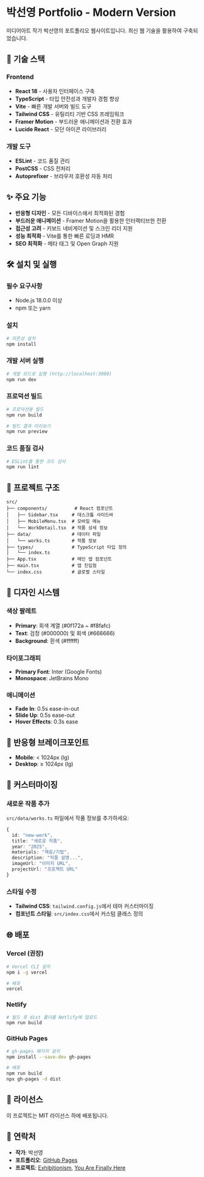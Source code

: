 # 박선영 Portfolio - Modern Version

미디어아트 작가 박선영의 포트폴리오 웹사이트입니다. 최신 웹 기술을 활용하여 구축되었습니다.

## 🚀 기술 스택

### Frontend
- **React 18** - 사용자 인터페이스 구축
- **TypeScript** - 타입 안전성과 개발자 경험 향상
- **Vite** - 빠른 개발 서버와 빌드 도구
- **Tailwind CSS** - 유틸리티 기반 CSS 프레임워크
- **Framer Motion** - 부드러운 애니메이션과 전환 효과
- **Lucide React** - 모던 아이콘 라이브러리

### 개발 도구
- **ESLint** - 코드 품질 관리
- **PostCSS** - CSS 전처리
- **Autoprefixer** - 브라우저 호환성 자동 처리

## ✨ 주요 기능

- **반응형 디자인** - 모든 디바이스에서 최적화된 경험
- **부드러운 애니메이션** - Framer Motion을 활용한 인터랙티브한 전환
- **접근성 고려** - 키보드 네비게이션 및 스크린 리더 지원
- **성능 최적화** - Vite를 통한 빠른 로딩과 HMR
- **SEO 최적화** - 메타 태그 및 Open Graph 지원

## 🛠️ 설치 및 실행

### 필수 요구사항
- Node.js 18.0.0 이상
- npm 또는 yarn

### 설치
```bash
# 의존성 설치
npm install
```

### 개발 서버 실행
```bash
# 개발 모드로 실행 (http://localhost:3000)
npm run dev
```

### 프로덕션 빌드
```bash
# 프로덕션용 빌드
npm run build

# 빌드 결과 미리보기
npm run preview
```

### 코드 품질 검사
```bash
# ESLint를 통한 코드 검사
npm run lint
```

## 📁 프로젝트 구조

```
src/
├── components/          # React 컴포넌트
│   ├── Sidebar.tsx     # 데스크톱 사이드바
│   ├── MobileMenu.tsx  # 모바일 메뉴
│   └── WorkDetail.tsx  # 작품 상세 정보
├── data/               # 데이터 파일
│   └── works.ts        # 작품 정보
├── types/              # TypeScript 타입 정의
│   └── index.ts
├── App.tsx             # 메인 앱 컴포넌트
├── main.tsx            # 앱 진입점
└── index.css           # 글로벌 스타일
```

## 🎨 디자인 시스템

### 색상 팔레트
- **Primary**: 회색 계열 (#0f172a ~ #f8fafc)
- **Text**: 검정 (#000000) 및 회색 (#666666)
- **Background**: 흰색 (#ffffff)

### 타이포그래피
- **Primary Font**: Inter (Google Fonts)
- **Monospace**: JetBrains Mono

### 애니메이션
- **Fade In**: 0.5s ease-in-out
- **Slide Up**: 0.5s ease-out
- **Hover Effects**: 0.3s ease

## 📱 반응형 브레이크포인트

- **Mobile**: < 1024px (lg)
- **Desktop**: ≥ 1024px (lg)

## 🔧 커스터마이징

### 새로운 작품 추가
`src/data/works.ts` 파일에서 작품 정보를 추가하세요:

```typescript
{
  id: "new-work",
  title: "새로운 작품",
  year: "2025",
  materials: "재료/기법",
  description: "작품 설명...",
  imageUrl: "이미지 URL",
  projectUrl: "프로젝트 URL"
}
```

### 스타일 수정
- **Tailwind CSS**: `tailwind.config.js`에서 테마 커스터마이징
- **컴포넌트 스타일**: `src/index.css`에서 커스텀 클래스 정의

## 🌐 배포

### Vercel (권장)
```bash
# Vercel CLI 설치
npm i -g vercel

# 배포
vercel
```

### Netlify
```bash
# 빌드 후 dist 폴더를 Netlify에 업로드
npm run build
```

### GitHub Pages
```bash
# gh-pages 패키지 설치
npm install --save-dev gh-pages

# 배포
npm run build
npx gh-pages -d dist
```

## 📄 라이선스

이 프로젝트는 MIT 라이선스 하에 배포됩니다.

## 👤 연락처

- **작가**: 박선영
- **포트폴리오**: [GitHub Pages](https://mayo0813.github.io/portfolio/)
- **프로젝트**: [Exhibitionism](https://mayo0813.github.io/exhibitionism/), [You Are Finally Here](https://mayo0813.github.io/youarefinallyhere_/)